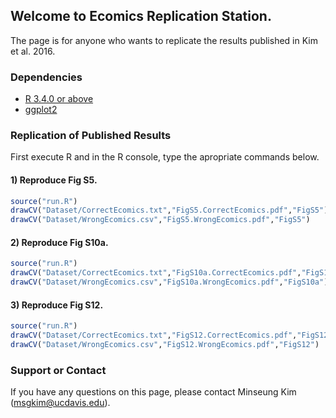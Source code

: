 ## Welcome to Ecomics Replication Station.

The page is for anyone who wants to replicate the results published in Kim et al. 2016. 

### Dependencies

- [R 3.4.0 or above](https://www.r-project.org/)
- [ggplot2](http://ggplot2.org/)

### Replication of Published Results

First execute R and in the R console, type the apropriate commands below.

#### 1) Reproduce Fig S5.

```R
source("run.R")
drawCV("Dataset/CorrectEcomics.txt","FigS5.CorrectEcomics.pdf","FigS5")
drawCV("Dataset/WrongEcomics.csv","FigS5.WrongEcomics.pdf","FigS5")
```

#### 2) Reproduce Fig S10a.

```R
source("run.R")
drawCV("Dataset/CorrectEcomics.txt","FigS10a.CorrectEcomics.pdf","FigS10a")
drawCV("Dataset/WrongEcomics.csv","FigS10a.WrongEcomics.pdf","FigS10a")
```

#### 3) Reproduce Fig S12.

```R
source("run.R")
drawCV("Dataset/CorrectEcomics.txt","FigS12.CorrectEcomics.pdf","FigS12")
drawCV("Dataset/WrongEcomics.csv","FigS12.WrongEcomics.pdf","FigS12")
```

### Support or Contact

If you have any questions on this page, please contact Minseung Kim (msgkim@ucdavis.edu).

